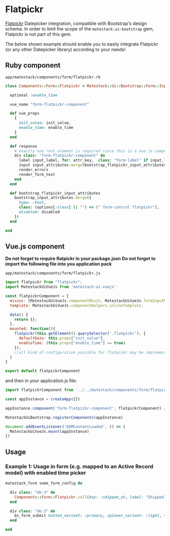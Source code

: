 # Flatpickr

[Flatpickr](https://flatpickr.js.org) Datepicker integration, compatible with Bootstrap's design schema. In order to limit the scope of the `matestack-ui-bootstrap` gem, Flatpickr is not part of this gem.

The below shown example should enable you to easily integrate Flatpickr \(or any other Datepicker library\) according to your needs!

## Ruby component

`app/matestack/components/form/flatpickr.rb`

```ruby
class Components::Form::Flatpickr < Matestack::Ui::Bootstrap::Form::Input

  optional :enable_time

  vue_name "form-flatpickr-component"

  def vue_props
    {
      init_value: init_value,
      enable_time: enable_time
    }
  end

  def response
    # exactly one root element is required since this is a Vue.js component template
    div class: "form-flatpickr-component" do
      label input_label, for: attr_key,  class: "form-label" if input_label
      input input_attributes.merge(bootstrap_flatpickr_input_attributes)
      render_errors
      render_form_text
    end
  end

  def bootstrap_flatpickr_input_attributes
    bootstrap_input_attributes.merge({
      type: :text,
      class: (options[:class] || "") << (" form-control flatpickr"),
      disabled: disabled
    })
  end

end
```


## Vue.js component

**Do not forget to require flatpickr in your package.json** **Do not forget to import the following file into you application pack**

`app/matestack/components/form/flatpickr.js`

```javascript
import flatpickr from "flatpickr";
import MatestackUiVueJs from 'matestack-ui-vuejs'

const flatpickrComponent = {
  mixins: [MatestackUiVueJs.componentMixin, MatestackUiVueJs.formInputMixin],
  template: MatestackUiVueJs.componentHelpers.inlineTemplate,

  data() {
    return {};
  },
  mounted: function(){
    flatpickr(this.getElement().querySelector('.flatpickr'), {
      defaultDate: this.props["init_value"],
      enableTime: (this.props["enable_time"] == true)
    });
    //all kind of configuration possible for flatpickr may be implemented here according to your needs
  }
}

export default flatpickrComponent
```

and then in your application.js file:

```javascript
import flatpickrComponent from '../../matestack/components/form/flatpickr.js'// import component definition from source

const appInstance = createApp({})

appInstance.component('form-flatpickr-component', flatpickrComponent) // register at appInstance

MatestackUiBootstrap.registerComponents(appInstance)

document.addEventListener('DOMContentLoaded', () => {
  MatestackUiVueJs.mount(appInstance)
})
```

## Usage

### Example 1: Usage in form \(e.g. mapped to an Active Record model\) with enabled time picker

```ruby
matestack_form some_form_config do

  div class: "mb-3" do
    Components::Form::Flatpickr.call(key: :shipped_at, label: "Shipped at", enable_time: true, type: :text)
  end

  div class: "mb-3" do
    bs_form_submit button_variant: :primary, spinner_variant: :light, text: "Submit"
  end

end
```
